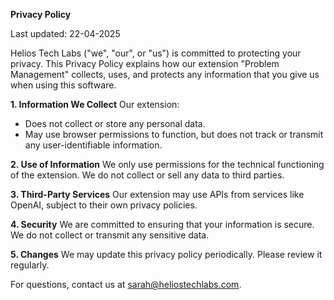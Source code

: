 **Privacy Policy**

Last updated: 22-04-2025

Helios Tech Labs ("we", "our", or "us") is committed to protecting your privacy. This Privacy Policy explains how our extension "Problem Management" collects, uses, and protects any information that you give us when using this software.

**1. Information We Collect**
Our extension:
- Does not collect or store any personal data.
- May use browser permissions to function, but does not track or transmit any user-identifiable information.

**2. Use of Information**
We only use permissions for the technical functioning of the extension. We do not collect or sell any data to third parties.

**3. Third-Party Services**
Our extension may use APIs from services like OpenAI, subject to their own privacy policies.

**4. Security**
We are committed to ensuring that your information is secure. We do not collect or transmit any sensitive data.

**5. Changes**
We may update this privacy policy periodically. Please review it regularly.

For questions, contact us at sarah@heliostechlabs.com.

